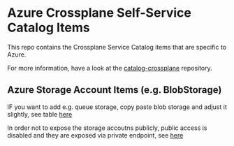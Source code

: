 # Azure Crossplane Self-Service Catalog Items

This repo contains the Crossplane Service Catalog items that are specific to Azure.

For more information, have a look at the [catalog-crossplane](https://github.com/platformplane/catalog-crossplane) repository.

## Azure Storage Account Items (e.g. BlobStorage)

IF you want to add e.g. queue storage, copy paste blob storage and adjust it slightly, see table [here](https://learn.microsoft.com/en-us/azure/private-link/availability#storage)

In order not to expose the storage accoutns publicly, public access is disabled and they are exposed via private endpoint, see [here](https://learn.microsoft.com/en-us/azure/private-link/tutorial-private-endpoint-storage-portal?tabs=dynamic-ip)
